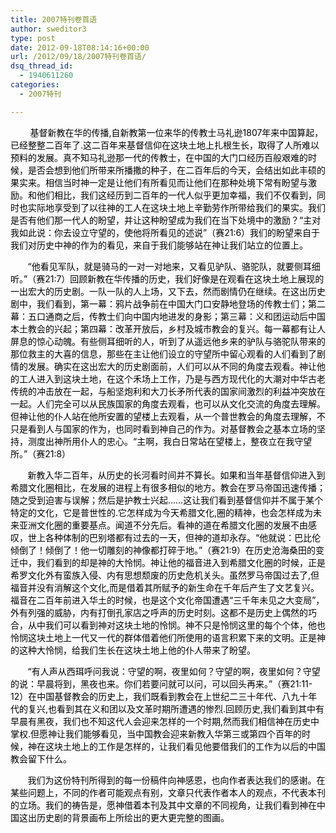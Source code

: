 ```yaml
---
title: 2007特刊卷首语
author: sweditor3
type: post
date: 2012-09-18T08:14:16+00:00
url: /2012/09/18/2007特刊卷首语/
dsq_thread_id:
  - 1940611260
categories:
  - 2007特刊

---
```

<span style="color: #000000;">        基督新教在华的传播,自新教第一位来华的传教士马礼逊1807年来中国算起，已经整整二百年了.这二百年来基督信仰在这块土地上扎根生长，取得了人所难以预料的发展。真不知马礼逊那一代的传教士，在中国的大门口经历百般艰难的时候，是否会想到他们所带来所播撒的种子，在二百年后的今天，会结出如此丰硕的果实来。相信当时神一定是让他们有所看见而让他们在那种处境下常有盼望与激励。和他们相比，我们这经历到二百年的一代人似乎更加幸福，我们不仅看到，同时也实际地享受到了以往神的工人在这块土地上辛勤劳作所带给我们的果实。我们是否有他们那一代人的盼望，并让这种盼望成为我们在当下处境中的激励？“主对我如此说：你去设立守望的，使他将所看见的述说”（赛21:6）我们的盼望来自于我们对历史中神的作为的看见，来自于我们能够站在神让我们站立的位置上。</span>

<span style="color: #000000;">       “他看见军队，就是骑马的一对一对地来，又看见驴队、骆驼队，就要侧耳细听。”（赛21:7）回顾新教在华传播的历史，我们好像是在观看在这块土地上展现的一出宏大的历史剧。一队一队的人上场，又下去，然而剧情仍在继续。在这出历史剧中，我们看到，第一幕：鸦片战争前在中国大门口安静地登场的传教士们；第二幕：五口通商之后，传教士们向中国内地进发的身影；第三幕：义和团运动后中国本土教会的兴起；第四幕：改革开放后，乡村及城市教会的复兴。每一幕都有让人屏息的惊心动魄。有些侧耳细听的人，听到了从遥远他乡来的驴队与骆驼队带来的那位救主的大喜的信息，那些在主让他们设立的守望所中留心观看的人们看到了剧情的发展。确实在这出宏大的历史剧面前，人们可以从不同的角度去观看。神让他的工人进入到这块土地，在这个禾场上工作，乃是与西方现代化的大潮对中华古老传统的冲击放在一起，与船坚炮利和大刀长矛所代表的国家间激烈的利益冲突放在一起。人们完全可以从民族国家的角度去观看，也可以从文化交流的角度去理解。但神让他的仆人站在他所安置的望楼上去观看，从一个普世教会的角度去理解，不只是看到人与国家的作为，也同时看到神自己的作为。对基督教会之基本立场的坚持，测度出神所用仆人的忠心。“主啊，我白日常站在望楼上，整夜立在我守望所。”（赛21:8）</span>

<span style="color: #000000;">       新教入华二百年，从历史的长河看时间并不算长。如果和当年基督信仰进入到希腊文化圈相比，在发展的进程上有很多相似的地方。教会在罗马帝国迅速传播；随之受到迫害与误解；然后是护教士兴起……这让我们看到基督信仰并不属于某个特定的文化，它是普世性的.它怎样成为今天希腊文化,圈的精神，也会怎样成为未来亚洲文化圈的重要基点。闻道不分先后。看神的道在希腊文化圈的发展不由感叹，世上各种体制的巴别塔都有过去的一天，但神的道却永存。“他就说：巴比伦倾倒了！倾倒了！他一切雕刻的神像都打碎于地。”（赛21:9）在历史沧海桑田的变迁中，我们看到的却是神的大怜悯。神让他的福音进入到希腊文化圈的时候，正是希罗文化外有蛮族入侵、内有思想颓废的历史危机关头。虽然罗马帝国过去了,但福音并没有消解这个文化,而是借着其所赋予的新生命在千年后产生了文艺复兴。福音在二百年前进入华土的时候，也是这个文化帝国遭遇“三千年未见之大变局”，外有列强的威胁，内有打倒孔家店之呼声的历史时刻。这都不是历史上偶然的巧合，从中我们可以看到神对这块土地的怜悯。神不只是怜悯这里的每个个体，他也怜悯这块土地上一代又一代的群体借着他们所使用的语言积累下来的文明。正是神的这种大怜悯，给我们生长在这块土地上他的仆人带来了盼望。</span>

<span style="color: #000000;">       “有人声从西珥呼问我说：守望的啊，夜里如何？守望的啊，夜里如何？守望的说：早晨将到，黑夜也来。你们若要问就可以问，可以回头再来。”（赛21:11-12）在中国基督教会的历史上，我们既看到教会在上世纪二三十年代、八九十年代的复兴,也看到其在义和团以及文革时期所遭遇的惨烈.回顾历史,我们看到其中有早晨有黑夜，我们也不知这代人会迎来怎样的一个时期,然而我们相信神在历史中掌权.但愿神让我们能够看见，当中国教会迎来新教入华第三或第四个百年的时候，神在这块土地上的工作是怎样的，让我们看见他要借我们的工作为以后的中国教会留下什么。</span>

<span style="color: #000000;">       我们为这份特刊所得到的每一份稿件向神感恩，也向作者表达我们的感谢。在某些问题上，不同的作者可能观点有别，文章只代表作者本人的观点，不代表本刊的立场。我们的祷告是，愿神借着本刊及其中文章的不同视角，让我们看到神在中国这出历史剧的背景画布上所绘出的更大更完整的图画。</span>